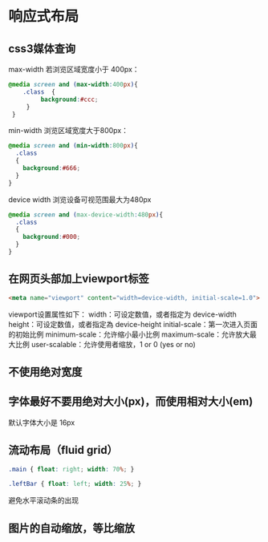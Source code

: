 # 响应式布局

## css3媒体查询
max-width 若浏览区域宽度小于 400px：
```css
@media screen and (max-width:400px){ 
    .class  {
         background:#ccc; 
     }
 }
```

min-width 浏览区域宽度大于800px：
```css
@media screen and (min-width:800px){
  .class
  {
    background:#666;
  }
}
```

device width 浏览设备可视范围最大为480px
```css
@media screen and (max-device-width:480px){
  .class
  {
    background:#000;
  }
}
```

## 在网页头部加上viewport标签
```html
<meta name="viewport" content="width=device-width, initial-scale=1.0">
```

viewport设置属性如下：
width：可设定数值，或者指定为 device-width
height：可设定数值，或者指定為 device-height
initial-scale：第一次进入页面的初始比例
minimum-scale：允许缩小最小比例
maximum-scale：允许放大最大比例
user-scalable：允许使用者缩放，1 or 0 (yes or no)

## 不使用绝对宽度

## 字体最好不要用绝对大小(px)，而使用相对大小(em)
默认字体大小是 16px

## 流动布局（fluid grid）
```css
.main { float: right; width: 70%; } 
 
.leftBar { float: left; width: 25%; } 
```
避免水平滚动条的出现

## 图片的自动缩放，等比缩放



